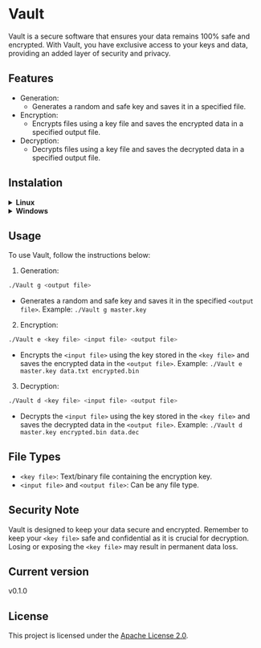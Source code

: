 # Vault

Vault is a secure software that ensures your data remains 100% safe and encrypted. With Vault, you have exclusive access to your keys and data, providing an added layer of security and privacy.

## Features

* Generation:
  * Generates a random and safe key and saves it in a specified file.
* Encryption:
  * Encrypts files using a key file and saves the encrypted data in a specified output file.
* Decryption:
  * Decrypts files using a key file and saves the decrypted data in a specified output file.

## Instalation

<details><summary><b>Linux</b></summary>

<details open><summary><i>Installation with Vault shell installer</i></summary><br>
NOTE: These commands require super-user (sudo) permissions

1. Open a terminal and type the following commands in the terminal
2. Install curl (usually comes pre-installed)

```bash
sudo apt-get install curl
```

3. Run Vault installer

```bash
curl https://github.com/Ctrl-AltElite/Vault/blob/master/installers/linux.sh | sudo sh
```

</details>

<details open><summary><i>Compiling from source</i></summary><br>

1. Open a terminal and type the following commands in the terminal

```bash
# IMPORTANT: make sure you have git, make, g++ and libssl-dev installed
# if not you can install them with the following command
# sudo apt install g++ libssl-dev make git

git clone https://github.com/Ctrl-AltElite/Vault.git
cd Vault
make
sudo make install

# If you want to unsintsall Vault you can run the following command
# sudo make uninstall
```

</details>
</details>

<details><summary><b>Windows</b></summary>
<details open><summary><i>Installation with Vault installer</i></summary><br>
On windows Vault can be installed with its [installer](https://github.com/Ctrl-AltElite/Vault/releases/download/v0.1.0/Vault.exe)
</details>
</details>

## Usage

To use Vault, follow the instructions below:

1. Generation:

```bash
./Vault g <output file>
```

* Generates a random and safe key and saves it in the specified `<output file>`. Example: `./Vault g master.key`

2. Encryption:

```bash
./Vault e <key file> <input file> <output file>
```

* Encrypts the `<input file>` using the key stored in the `<key file>` and saves the encrypted data in the `<output file>`. Example: `./Vault e master.key data.txt encrypted.bin`

3. Decryption:

```bash
./Vault d <key file> <input file> <output file>
```

* Decrypts the `<input file>` using the key stored in the `<key file>` and saves the decrypted data in the `<output file>`. Example: `./Vault d master.key encrypted.bin data.dec`

## File Types

* `<key file>`: Text/binary file containing the encryption key.
* `<input file>` and `<output file>`: Can be any file type.

## Security Note

Vault is designed to keep your data secure and encrypted. Remember to keep your `<key file>` safe and confidential as it is crucial for decryption. Losing or exposing the `<key file>` may result in permanent data loss.

## Current version

v0.1.0

## License

This project is licensed under the [Apache License 2.0](https://www.apache.org/licenses/LICENSE-2.0).
